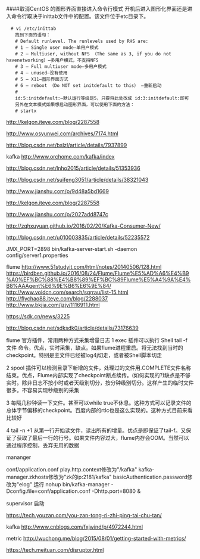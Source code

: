 ####取消CentOS 的图形界面直接进入命令行模式
开机后进入图形化界面还是进入命令行取决于inittab文件中的配置。该文件位于etc目录下。
```
　# vi /etc/inittab
　　找到下面的语句：
　　# Default runlevel. The runlevels used by RHS are:
　　# 1 – Single user mode–单用户模式
　　# 2 – Multiuser, without NFS （The same as 3, if you do not havenetworking）–多用户模式，不支持NFS
　　# 3 – Full multiuser mode–多用户模式
　　# 4 – unused–没有使用
　　# 5 – X11–图形界面方式
　　# 6 – reboot （Do NOT set initdefault to this） –重新启动
　　#
　　id:5:initdefault:–默认运行等级是5，只要将此处改成 id:3:initdefault:即可
　　另外在文本模式如果想启动图形界面，可以使用下面的方法：
　　# startx
```


http://kelgon.iteye.com/blog/2287558

http://www.osyunwei.com/archives/7174.html

http://blog.csdn.net/bslzl/article/details/7937899

kafka
http://www.orchome.com/kafka/index

http://blog.csdn.net/lnho2015/article/details/51353936

http://blog.csdn.net/suifeng3051/article/details/38321043

http://www.jianshu.com/p/9d48a5bd1669

http://kelgon.iteye.com/blog/2287558

http://www.jianshu.com/p/2027add8747c

http://zqhxuyuan.github.io/2016/02/20/Kafka-Consumer-New/


http://blog.csdn.net/u010003835/article/details/52235572

JMX_PORT=2898 bin/kafka-server-start.sh -daemon config/server1.properties


flume
http://www.51studyit.com/html/notes/20140506/128.html
https://birdben.github.io/2016/08/24/Flume/Flume%E5%AD%A6%E4%B9%A0%EF%BC%88%E4%B8%89%EF%BC%89Flume%E5%A4%9A%E4%B8%AAAgent%E6%9E%B6%E6%9E%84/
http://www.voidcn.com/search/sqrrau/list-15.html
http://flychao88.iteye.com/blog/2288037
http://www.bkjia.com/jzjy/1116911.html

https://sdk.cn/news/3225


http://blog.csdn.net/sdksdk0/article/details/73176639

flume 官方插件，常用两种方式采集增量日志 
1 exec 插件可以执行 Shell tail -f 文件 命令。优点，实时采集，缺点。如果flume进程重启。将无法找到当时的checkpoint。特别是主文件已经被log4j切走，或者被Shell脚本切走 

2 spool 插件可以检测目录下新增的文件，处理过的文件用.COMPLETE文件名称结束。优点，Flume内部实现了checkpoint断点续传。(如何实现的?)缺点是不够实时。除非日志不按小时或者天级别切分，按分钟级别切分。这样产生的临时文件很多。不容易实现秒级别的采集 

3 每隔几秒钟读一下文件。甚至可以while true不休息。这种方式可以记录文件的总体字节偏移的checkpoint。百度内部的rtlc也是这么实现的。这种方式目前来看比较好 

4 tail -n +1 从第一行开始读文件，读出所有的增量。优点是即保证了tail-f。又保证了获取了最后一行的行号。如果文件内容过大，flume内存会OOM。当然可以通过程序控制，丢弃无用的数据 

mananger

conf/application.conf
play.http.context修改为"/kafka"
kafka-manager.zkhosts修改为"zk的ip:2181/kafka"
basicAuthentication.password修改为"elog"
运行
nohup bin/kafka-manager -Dconfig.file=conf/application.conf -Dhttp.port=8080 &


supervisor 启动


https://tech.youzan.com/you-zan-tong-ri-zhi-ping-tai-chu-tan/

kafka
http://www.cnblogs.com/fxjwind/p/4972244.html


metric
http://wuchong.me/blog/2015/08/01/getting-started-with-metrics/




https://tech.meituan.com/disruptor.html


